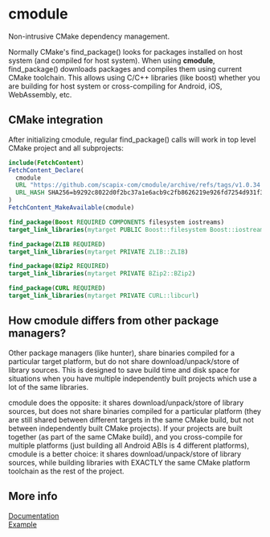 ﻿# cmodule

Non-intrusive CMake dependency management.

Normally CMake's find_package() looks for packages installed on host system (and compiled for host system).
When using **cmodule**, find_package() downloads packages and compiles them using current CMake toolchain.
This allows using C/C++ libraries (like boost) whether you are building for host system or cross-compiling for Android, iOS, WebAssembly, etc.

## CMake integration

After initializing cmodule, regular find_package() calls will work in top level CMake project and all subprojects:

```cmake
include(FetchContent)
FetchContent_Declare(
  cmodule
  URL "https://github.com/scapix-com/cmodule/archive/refs/tags/v1.0.34.tar.gz"
  URL_HASH SHA256=b9292c8022d0f2bc37a1e6acb9c2fb8626219e926fd7254d931f373b8a2c1ec2
)
FetchContent_MakeAvailable(cmodule)

find_package(Boost REQUIRED COMPONENTS filesystem iostreams)
target_link_libraries(mytarget PUBLIC Boost::filesystem Boost::iostreams)

find_package(ZLIB REQUIRED)
target_link_libraries(mytarget PRIVATE ZLIB::ZLIB)

find_package(BZip2 REQUIRED)
target_link_libraries(mytarget PRIVATE BZip2::BZip2)

find_package(CURL REQUIRED)
target_link_libraries(mytarget PRIVATE CURL::libcurl)
```

## How cmodule differs from other package managers?

Other package managers (like hunter), share binaries compiled for a particular target platform, but do not share download/unpack/store of library sources.
This is designed to save build time and disk space for situations when you have multiple independently built projects which use a lot of the same libraries.

cmodule does the opposite: it shares download/unpack/store of library sources, but does not share binaries compiled for a particular platform
(they are still shared between different targets in the same CMake build, but not between independently built CMake projects).
If your projects are built together (as part of the same CMake build), and you cross-compile for multiple platforms (just building all Android ABIs is 4 different platforms),
cmodule is a better choice: it shares download/unpack/store of library sources, while building libraries with EXACTLY the same CMake platform toolchain as the rest of the project.

## More info

[Documentation](https://www.scapix.com/cmodule)\
[Example](https://github.com/scapix-com/cmodule_test)
